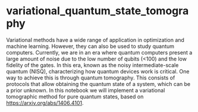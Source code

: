 # variational_quantum_state_tomography

Variational methods have a wide range of application in optimization and machine learning. However, they can also be used to study quantum computers. Currently, we are in an era where quantum computers present a large amount of noise due to the low number of qubits (<100) and the low fidelity of the gates. In this era, known as the noisy intermediate-scale quantum (NISQ), characterizing how quantum devices work is critical. One way to achieve this is through quantum tomography. This consists of protocols that allow obtaining the quantum state of a system, which can be a prior unknown. In this notebook we will implement a variational tomographic method for pure quantum states, based on https://arxiv.org/abs/1406.4101. 



